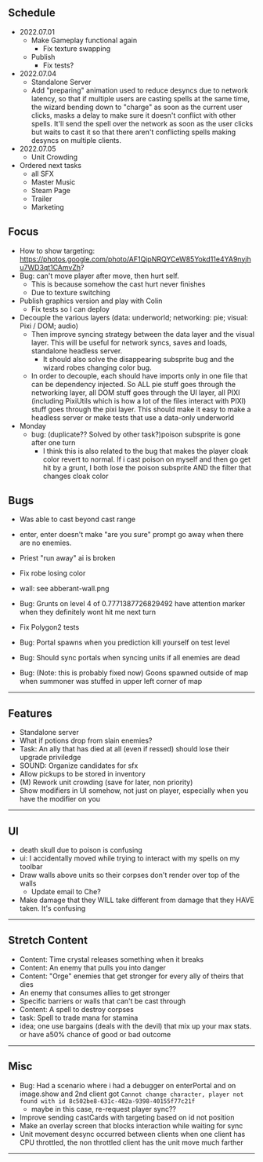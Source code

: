 ## Schedule
- 2022.07.01
    - Make Gameplay functional again
        - Fix texture swapping
    - Publish
        - Fix tests?
- 2022.07.04
    - Standalone Server
    - Add "preparing" animation used to reduce desyncs due to network latency, so that if multiple users are casting spells at the same time, the wizard bending down to "charge" as soon as the current user clicks, masks a delay to make sure it doesn't conflict with other spells.  It'll send the spell over the network as soon as the user clicks but waits to cast it so that there aren't conflicting spells making desyncs on multiple clients.
- 2022.07.05
    - Unit Crowding
- Ordered next tasks
    - all SFX
    - Master Music
    - Steam Page
    - Trailer
    - Marketing
## Focus
- How to show targeting: https://photos.google.com/photo/AF1QipNRQYCeW85Yokd11e4YA9nyjhu7WD3qt1CAmvZh?
- Bug: can't move player after move, then hurt self.
    - This is because somehow the cast hurt never finishes
    - Due to texture switching
- Publish graphics version and play with Colin
    - Fix tests so I can deploy
- Decouple the various layers (data: underworld; networking: pie; visual: Pixi / DOM; audio)
    - Then improve syncing strategy between the data layer and the visual layer.  This will be useful for network syncs, saves and loads, standalone headless server.
        - It should also solve the disappearing subsprite bug and the wizard robes changing color bug.
    - In order to decouple, each should have imports only in one file that can be dependency injected.  So ALL pie stuff goes through the networking layer, all DOM stuff goes through the UI layer, all PIXI (including PixiUtils which is how a lot of the files interact with PIXI) stuff goes through the pixi layer.  This should make it easy to make a headless server or make tests that use a data-only underworld
- Monday
    - bug: (duplicate?? Solved by other task?)poison subsprite is gone after one turn
        - I think this is also related to the bug that makes the player cloak color revert to normal. If i cast poison on myself and then go get hit by a grunt, I both lose the poison subsprite AND the filter that changes cloak color

## Bugs
- Was able to cast beyond cast range

- enter, enter doesn't make "are you sure" prompt go away when there are no enemies.
- Priest "run away" ai is broken
- Fix robe losing color 
- wall: see abberant-wall.png
- Bug: Grunts on level 4 of 0.7771387726829492 have attention marker when they definitely wont hit me next turn
- Fix Polygon2 tests
- Bug: Portal spawns when you prediction kill yourself on test level
- Bug: Should sync portals when syncing units if all enemies are dead
- Bug: (Note: this is probably fixed now) Goons spawned outside of map when summoner was stuffed in upper left corner of map
---
## Features
- Standalone server
- What if potions drop from slain enemies?
- Task: An ally that has died at all (even if ressed) should lose their upgrade priviledge
- SOUND: Organize candidates for sfx
- Allow pickups to be stored in inventory
- (M) Rework unit crowding (save for later, non priority)
- Show modifiers in UI somehow, not just on player, especially when you have the modifier on you
---
## UI
- death skull due to poison is confusing
- ui: I accidentally moved while trying to interact with my spells on my toolbar
- Draw walls above units so their corpses don't render over top of the walls
    - Update email to Che?
- Make damage that they WILL take different from damage that they HAVE taken.  It's confusing
---
## Stretch Content
- Content: Time crystal releases something when it breaks
- Content: An enemy that pulls you into danger
- Content: "Orge" enemies that get stronger for every ally of theirs that dies
- An enemy that consumes allies to get stronger
- Specific barriers or walls that can't be cast through
- Content: A spell to destroy corpses
- task: Spell to trade mana for stamina
- idea; one use bargains (deals with the devil) that mix up your max stats.  or have a50% chance of good or bad outcome
---

## Misc
- Bug: Had a scenario where i had a debugger on enterPortal and on image.show
and 2nd client got `Cannot change character, player not found with id 8c502be8-631c-482a-9398-40155f77c21f`
    - maybe in this case, re-request player sync??
- Improve sending castCards with targeting based on id not position
- Make an overlay screen that blocks interaction while waiting for sync
- Unit movement desync occurred between clients when one client has CPU throttled, the non throttled client has the unit move much farther
---